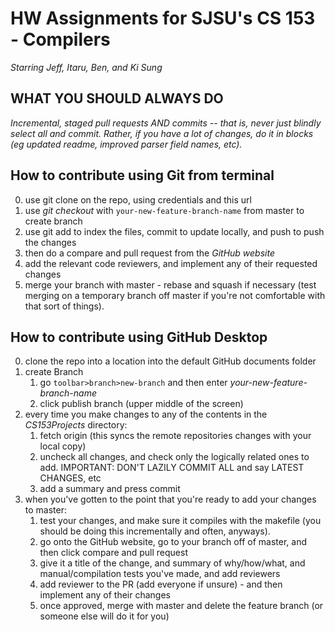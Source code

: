 # HW Assignments for SJSU's CS 153 - Compilers
_Starring Jeff, Itaru, Ben, and Ki Sung_


## WHAT YOU SHOULD ALWAYS DO
_Incremental, staged pull requests AND commits -- that is, never just blindly select all and commit.
Rather, if you have a lot of changes, do it in blocks (eg updated readme, improved parser field names, etc)._

## How to contribute using Git from terminal
0. use git clone on the repo, using credentials and this url
1. use _git checkout_ with `your-new-feature-branch-name` from master to create branch
2. use git add to index the files, commit to update locally, and push to push the changes
3. then do a compare and pull request from the _GitHub website_
4. add the relevant code reviewers, and implement any of their requested changes
5. merge your branch with master - rebase and squash if necessary (test merging on a
   temporary branch off master if you're not comfortable with that sort of things).


## How to contribute using GitHub Desktop
0. clone the repo into a location into the default GitHub documents folder
1. create Branch
    1. go `toolbar>branch>new-branch` and then enter _your-new-feature-branch-name_
    2. click publish branch (upper middle of the screen)
2. every time you make changes to any of the contents in the _CS153Projects_ directory:
    1. fetch origin (this syncs the remote repositories changes with your local copy)
    2. uncheck all changes, and check only the logically related ones to add.
       IMPORTANT: DON'T LAZILY COMMIT ALL and say LATEST CHANGES, etc
    3. add a summary and press commit
3. when you've gotten to the point that you're ready to add your changes to master:
    1. test your changes, and make sure it compiles with the makefile
       (you should be doing this incrementally and often, anyways).
    2. go onto the GitHub website, go to your branch off of master, and then click compare and pull request
    3. give it a title of the change, and summary of why/how/what, and manual/compilation tests you've made,
       and add reviewers
    4. add reviewer to the PR (add everyone if unsure) - and then implement any of their changes
    5. once approved, merge with master and delete the feature branch (or someone else will do it for you)
